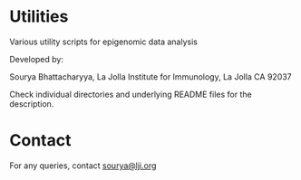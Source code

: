 # Utilities
Various utility scripts for epigenomic data analysis

Developed by:

Sourya Bhattacharyya, La Jolla Institute for Immunology, La Jolla CA 92037

Check individual directories and underlying README files for the description.



Contact
=======

For any queries, contact sourya@lji.org
